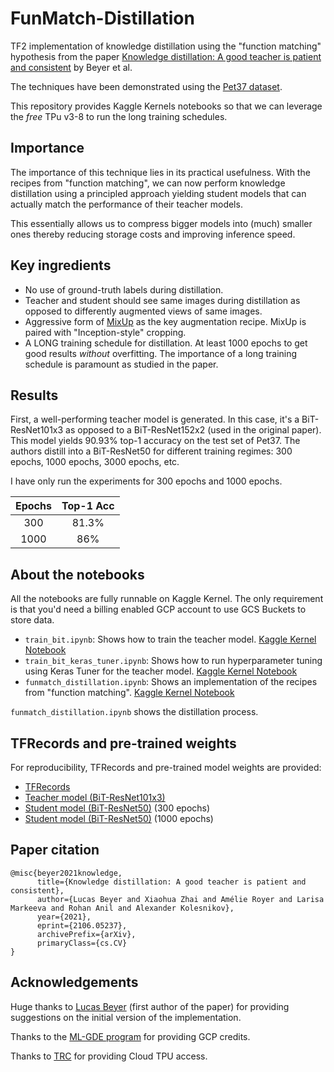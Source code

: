 # FunMatch-Distillation
TF2 implementation of knowledge distillation using the "function matching" hypothesis from the paper [Knowledge distillation:
A good teacher is patient and consistent](https://arxiv.org/abs/2106.05237) by Beyer et al.

The techniques have been demonstrated using the [Pet37 dataset](http://www.robots.ox.ac.uk/~vgg/data/pets/). 

This repository provides Kaggle Kernels notebooks so that we can leverage the _free_ TPu v3-8 to run
the long training schedules. 

## Importance 

The importance of this technique lies in its practical usefulness. With the recipes from
"function matching", we  can now perform knowledge distillation using a principled approach
yielding student models that can actually match the performance of their teacher models. 

This essentially allows us to compress bigger models into (much) smaller ones thereby reducing 
storage costs and improving inference speed. 

## Key ingredients

* No use of ground-truth labels during distillation.
* Teacher and student should see same images during distillation as opposed to differently
  augmented views of same images.
* Aggressive form of [MixUp](https://arxiv.org/abs/1710.09412) as the key augmentation recipe. MixUp
  is paired with "Inception-style" cropping.
* A LONG training schedule for distillation. At least 1000 epochs to get good results _without_
  overfitting. The importance of a long training schedule is paramount as studied in the paper.
  
## Results

First, a well-performing teacher model is generated. In this case, it's a BiT-ResNet101x3 as 
opposed to a BiT-ResNet152x2 (used in the original paper). This model yields 90.93% top-1 accuracy
on the test set of Pet37. The authors distill into a BiT-ResNet50 for different training regimes:
300 epochs, 1000 epochs, 3000 epochs, etc. 

I have only run the experiments for 300 epochs and 1000 epochs. 

| **Epochs** 	| **Top-1 Acc** 	|
|:------:	|:---------:	|
|   300  	|   81.3%   	|
|  1000  	|   86%        	|

## About the notebooks

All the notebooks are fully runnable on Kaggle Kernel. The only requirement is that you'd
need a billing enabled GCP account to use GCS Buckets to store data. 

* `train_bit.ipynb`: Shows how to train the teacher model. [Kaggle Kernel Notebook](https://www.kaggle.com/spsayakpaul/train-bit)
* `train_bit_keras_tuner.ipynb`: Shows how to run hyperparameter tuning using Keras Tuner for the teacher model. [Kaggle Kernel Notebook](https://www.kaggle.com/spsayakpaul/train-bit-keras-tuner)
* `funmatch_distillation.ipynb`: Shows an implementation of the recipes from "function matching". [Kaggle Kernel Notebook](https://www.kaggle.com/spsayakpaul/funmatch-distillation)

`funmatch_distillation.ipynb` shows the distillation process. 

## TFRecords and pre-trained weights

For reproducibility, TFRecords and pre-trained model weights are provided:

* [TFRecords](https://github.com/sayakpaul/FunMatch-Distillation/releases/download/v1.0.0/tfrecords_pets37.tar.gz)
* [Teacher model (BiT-ResNet101x3)](https://www.kaggle.com/spsayakpaul/bitresnet101x3-pet37)
* [Student model (BiT-ResNet50)](https://github.com/sayakpaul/FunMatch-Distillation/releases/download/v2.0.0/S-r50x1-128-300.tar.gz) (300 epochs)
* [Student model (BiT-ResNet50)](https://github.com/sayakpaul/FunMatch-Distillation/releases/download/v2.0.0/S-r50x1-128-1000.tar.gz) (1000 epochs)

## Paper citation

```
@misc{beyer2021knowledge,
      title={Knowledge distillation: A good teacher is patient and consistent}, 
      author={Lucas Beyer and Xiaohua Zhai and Amélie Royer and Larisa Markeeva and Rohan Anil and Alexander Kolesnikov},
      year={2021},
      eprint={2106.05237},
      archivePrefix={arXiv},
      primaryClass={cs.CV}
}
```

## Acknowledgements

Huge thanks to [Lucas Beyer](https://scholar.google.com/citations?user=p2gwhK4AAAAJ&hl=en) 
(first author of the paper) for providing suggestions on the initial version of the implementation.

Thanks to the [ML-GDE program](https://developers.google.com/programs/experts/) for providing GCP credits.

Thanks to [TRC](https://sites.research.google/trc/) for providing Cloud TPU access. 



